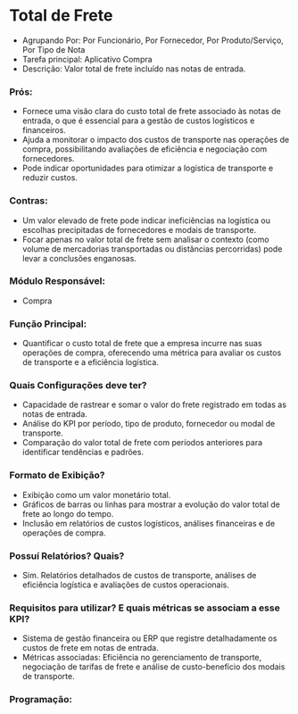 # Total de Frete
- Agrupando Por: Por Funcionário, Por Fornecedor, Por Produto/Serviço, Por Tipo de Nota
- Tarefa principal: Aplicativo Compra
- Descrição: Valor total de frete incluído nas notas de entrada.
### Prós:
- Fornece uma visão clara do custo total de frete associado às notas de entrada, o que é essencial para a gestão de custos logísticos e financeiros.
- Ajuda a monitorar o impacto dos custos de transporte nas operações de compra, possibilitando avaliações de eficiência e negociação com fornecedores.
- Pode indicar oportunidades para otimizar a logística de transporte e reduzir custos.
### Contras:
- Um valor elevado de frete pode indicar ineficiências na logística ou escolhas precipitadas de fornecedores e modais de transporte.
- Focar apenas no valor total de frete sem analisar o contexto (como volume de mercadorias transportadas ou distâncias percorridas) pode levar a conclusões enganosas.
### Módulo Responsável:
- Compra
### Função Principal:
- Quantificar o custo total de frete que a empresa incurre nas suas operações de compra, oferecendo uma métrica para avaliar os custos de transporte e a eficiência logística.
### Quais Configurações deve ter?
- Capacidade de rastrear e somar o valor do frete registrado em todas as notas de entrada.
- Análise do KPI por período, tipo de produto, fornecedor ou modal de transporte.
- Comparação do valor total de frete com períodos anteriores para identificar tendências e padrões.
### Formato de Exibição?
- Exibição como um valor monetário total.
- Gráficos de barras ou linhas para mostrar a evolução do valor total de frete ao longo do tempo.
- Inclusão em relatórios de custos logísticos, análises financeiras e de operações de compra.
### Possuí Relatórios? Quais?
- Sim. Relatórios detalhados de custos de transporte, análises de eficiência logística e avaliações de custos operacionais.
### Requisitos para utilizar? E quais métricas se associam a esse KPI?
- Sistema de gestão financeira ou ERP que registre detalhadamente os custos de frete em notas de entrada.
- Métricas associadas: Eficiência no gerenciamento de transporte, negociação de tarifas de frete e análise de custo-benefício dos modais de transporte.
### Programação:

